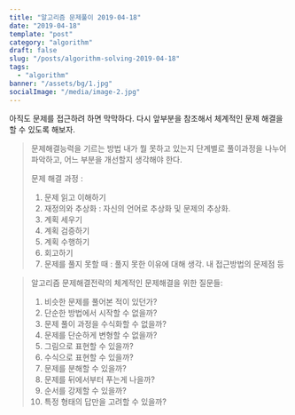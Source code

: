 ```yaml
---
title: "알고리즘 문제풀이 2019-04-18"
date: "2019-04-18"
template: "post"
category: "algorithm"
draft: false
slug: "/posts/algorithm-solving-2019-04-18"
tags: 
  - "algorithm"
banner: "/assets/bg/1.jpg"
socialImage: "/media/image-2.jpg"
---
```



아직도 문제를 접근하려 하면 막막하다. 다시 앞부분을 참조해서 체계적인 문제 해결을 할 수 있도록 해보자.

> 문제해결능력을 기르는 방법
> 내가 뭘 못하고 있는지 단계별로 풀이과정을 나누어 파악하고, 어느 부분을 개선할지 생각해야 한다. 
> 
> 문제 해결 과정 :
> 
> 1. 문제 읽고 이해하기
> 2. 재정의와 추상화 : 자신의 언어로 추상화 및 문제의 추상화.
> 3. 계획 세우기
> 4. 계획 검증하기
> 5. 계획 수행하기
> 6. 회고하기
> 7. 문제를 풀지 못할 때 : 풀지 못한 이유에 대해 생각. 내 접근방법의 문제점 등

> 알고리즘 문제해결전략의 체계적인 문제해결을 위한 질문들:
> 
> 1. 비슷한 문제를 풀어본 적이 있던가?
> 2. 단순한 방법에서 시작할 수 없을까?
> 3. 문제 풀이 과정을 수식화할 수 없을까?
> 4. 문제를 단순하게 변형할 수 없을까?
> 5. 그림으로 표현할 수 있을까?
> 6. 수식으로 표현할 수 있을까?
> 7. 문제를 분해할 수 있을까?
> 8. 문제를 뒤에서부터 푸는게 나을까?
> 9. 순서를 강제할 수 있을까?
> 10. 특정 형태의 답만을 고려할 수 있을까?

